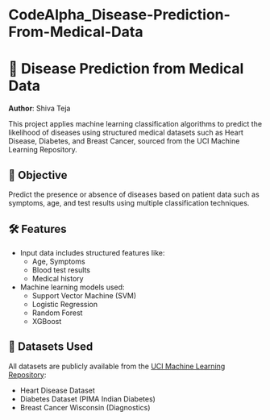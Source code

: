 # CodeAlpha_Disease-Prediction-From-Medical-Data
# 🧠 Disease Prediction from Medical Data

**Author**: Shiva Teja

This project applies machine learning classification algorithms to predict the likelihood of diseases using structured medical datasets such as Heart Disease, Diabetes, and Breast Cancer, sourced from the UCI Machine Learning Repository.

## 🎯 Objective
Predict the presence or absence of diseases based on patient data such as symptoms, age, and test results using multiple classification techniques.

## 🛠️ Features
- Input data includes structured features like:
  - Age, Symptoms
  - Blood test results
  - Medical history
- Machine learning models used:
  - Support Vector Machine (SVM)
  - Logistic Regression
  - Random Forest
  - XGBoost

## 📁 Datasets Used
All datasets are publicly available from the [UCI Machine Learning Repository](https://archive.ics.uci.edu/):
- Heart Disease Dataset
- Diabetes Dataset (PIMA Indian Diabetes)
- Breast Cancer Wisconsin (Diagnostics)
